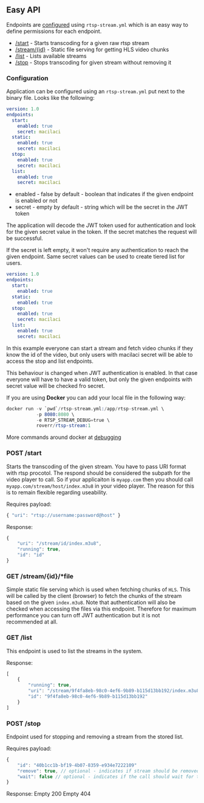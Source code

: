 ## Easy API

Endpoints are [configured](#configuration) using `rtsp-stream.yml` which is an easy way to define permissions for each endpoint.

* [/start](#post-start) - Starts transcoding for a given raw rtsp stream
* [/stream/{id}](#get-streamidfile) - Static file serving for getting HLS video chunks
* [/list](#get-list) - Lists available streams
* [/stop](#post-stop) - Stops transcoding for given stream without removing it

### Configuration

Application can be configured using an `rtsp-stream.yml` put next to the binary file.
Looks like the following:
```yaml
version: 1.0
endpoints:
  start:
    enabled: true
    secret: macilaci
  static:
    enabled: true
    secret: macilaci
  stop:
    enabled: true
    secret: macilaci
  list:
    enabled: true
    secret: macilaci
```
* enabled - false by default - boolean that indicates if the given endpoint is enabled or not
* secret - empty by default - string which will be the secret in the JWT token

The application will decode the JWT token used for authentication and look for the given secret value in the token. If the secret matches the request will be successful.

If the secret is left empty, it won't require any authentication to reach the given endpoint. Same secret values can be used to create tiered list for users.

```yaml
version: 1.0
endpoints:
  start:
    enabled: true
  static:
    enabled: true
  stop:
    enabled: true
    secret: macilaci
  list:
    enabled: true
    secret: macilaci
```

In this example everyone can start a stream and fetch video chunks if they know the id of the video, but only users with macilaci secret will be able to access the stop and list endpoints. 

This behaviour is changed when JWT authentication is enabled. In that case everyone will have to have a valid token, but only the given endpoints with secret value will be checked fro secret.

If you are using **Docker** you can add your local file in the following way:
```s
docker run -v `pwd`/rtsp-stream.yml:/app/rtsp-stream.yml \
           -p 8080:8080 \
           -e RTSP_STREAM_DEBUG=true \
           roverr/rtsp-stream:1
``` 

More commands around docker at [debugging](../debugging#Docker)


### POST /start

Starts the transcoding of the given stream. You have to pass URI format with rtsp procotol. 
The respond should be considered the subpath for the video player to call.
So if your applicaiton is `myapp.com` then you should call `myapp.com/stream/host/index.m3u8` in your video player.
The reason for this is to remain flexible regarding useability. 

Requires payload:
```js
{ "uri": "rtsp://username:password@host" }
```

Response:
```js
{ 
    "uri": "/stream/id/index.m3u8",
    "running": true,
    "id": "id"
}
```

### GET /stream/{id}/*file

Simple static file serving which is used when fetching chunks of `HLS`. This will be called by the client (browser) to fetch the chunks of the stream based on the given `index.m3u8`.
Note that authentication will also be checked when accessing the files via this endpoint. Therefore for maximum performance you can turn off JWT authentication but it is not recommended at all.

### GET /list

This endpoint is used to list the streams in the system.

Response:
```js
[
    {
        "running": true,
        "uri": "/stream/9f4fa8eb-98c0-4ef6-9b89-b115d13bb192/index.m3u8",
        "id": "9f4fa8eb-98c0-4ef6-9b89-b115d13bb192"
    }
]
``` 

### POST /stop

Endpoint used for stopping and removing a stream from the stored list.

Requires payload:
```js
{ 
    "id": "40b1cc1b-bf19-4b07-8359-e934e7222109"
    "remove": true, // optional - indicates if stream should be removed as well from list or not
    "wait": false // optional - indicates if the call should wait for the stream to stop
}
```

Response:
Empty 200
Empty 404
